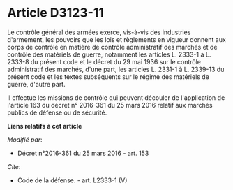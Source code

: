 # Article D3123-11

Le contrôle général des armées exerce, vis-à-vis des industries d'armement, les pouvoirs que les lois et règlements en
vigueur donnent aux corps de contrôle en matière de contrôle administratif des marchés et de contrôle des matériels de
guerre, notamment les articles L. 2333-1 à L. 2333-8 du présent code et le décret du 29 mai 1936 sur le contrôle
administratif des marchés, d'une part, les articles L. 2331-1 à L. 2339-13 du présent code et les textes subséquents sur le
régime des matériels de guerre, d'autre part. 

Il effectue les missions de contrôle qui peuvent découler de l'application de l'article 163 du décret n° 2016-361 du 25 mars
2016 relatif aux marchés publics de défense ou de sécurité.

**Liens relatifs à cet article**

_Modifié par_:

  - Décret n°2016-361 du 25 mars 2016 - art. 153

_Cite_:

  - Code de la défense. - art. L2333-1 (V)
